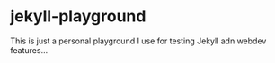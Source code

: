# jekyll-playground
This is just a personal playground I use for testing Jekyll adn webdev features...